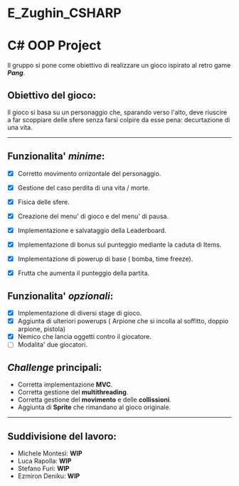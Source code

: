 # E_Zughin_CSHARP
# C# **OOP Project**

Il gruppo si pone come obiettivo di realizzare un gioco ispirato al retro game _**Pang**_.

## Obiettivo del gioco:
Il gioco si basa su un personaggio che, sparando verso l'alto, deve riuscire a far scoppiare delle sfere senza farsi colpire da esse pena: decurtazione di una vita.

---

## Funzionalita' *minime*:

- [x] Corretto movimento orrizontale del personaggio.
- [X] Gestione del caso perdita di una vita / morte.
- [x] Fisica delle sfere.
- [x] Creazione del menu' di gioco e del menu' di pausa.
- [x] Implementazione e salvataggio della Leaderboard.
- [x] Implementazione di bonus sul punteggio mediante la caduta di Items.
- [x] Implementazione di powerup di base ( bomba, time freeze).
- [x] Frutta che aumenta il punteggio della partita.


## Funzionalita' *opzionali*:

- [X] Implementazione di diversi stage di gioco.
- [x] Aggiunta di ulteriori powerups ( Arpione che si incolla al soffitto, doppio arpione, pistola)
- [x] Nemico che lancia oggetti contro il giocatore.
- [ ] Modalita' due giocatori.

## *Challenge* principali:

- Corretta implementazione **MVC**.
- Corretta gestione del **multithreading**.
- Corretta gestione del **movimento** e delle **collissioni**.
- Aggiunta di **Sprite** che rimandano al gioco originale.

--- 

## Suddivisione del lavoro:

- Michele Montesi: **WIP**
- Luca Rapolla: **WIP**
- Stefano Furi: **WIP**
- Ezmiron Deniku: **WIP**

